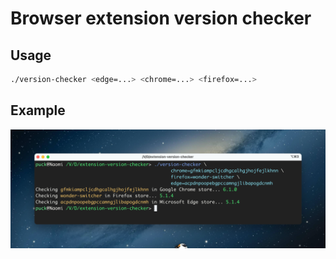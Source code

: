 # Browser extension version checker

## Usage

```sh
./version-checker <edge=...> <chrome=...> <firefox=...>
```

## Example

![](readme.png)
